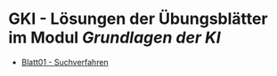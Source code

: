 # GKI - Lösungen der Übungsblätter im Modul ***Grundlagen der KI***

- [Blatt01 - Suchverfahren](/sheet01_search/sheet-search-solution.md)
